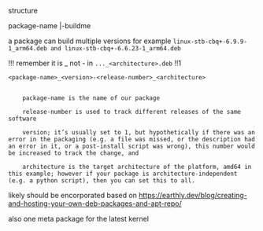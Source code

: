 structure

package-name
|-buildme <dest>

a package can build multiple versions
for example ```linux-stb-cbq+-6.9.9-1_arm64.deb and linux-stb-cbq+-6.6.23-1_arm64.deb```

!!! remember it is _ not - in ```..._<architecture>.deb``` !!1

```
<package-name>_<version>-<release-number>_<architecture>


    package-name is the name of our package

    release-number is used to track different releases of the same software 
    
    version; it’s usually set to 1, but hypothetically if there was an error in the packaging (e.g. a file was missed, or the description had an error in it, or a post-install script was wrong), this number would be increased to track the change, and
    
    architecture is the target architecture of the platform, amd64 in this example; however if your package is architecture-independent (e.g. a python script), then you can set this to all.

```

likely should be encorporated
based on https://earthly.dev/blog/creating-and-hosting-your-own-deb-packages-and-apt-repo/

also one meta package for the latest kernel
